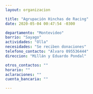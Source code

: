 ```yaml
---
layout: organizacion

title: "Agrupación Hinchas de Racing"
date: 2020-05-04 00:47:54 -0300

departamento: "Montevideo"
barrio: "Sayago"
actividades: "Olla"
necesidades: "Se reciben donaciones"
telefono_contacto: "Alvaro 095536444"
direccion: "Millán y Eduardo Pondal"

otros_contactos: ""
horario: ""
aclaraciones: ""
cuenta_bancaria: ""

---
```

